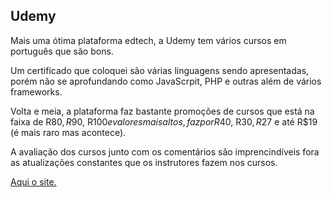 ## Udemy

Mais uma ótima plataforma edtech, a Udemy tem vários cursos em português que são bons.

Um certificado que coloquei são várias linguagens sendo apresentadas, porém não se aprofundando como JavaScrpit, PHP e outras além de vários frameworks.

Volta e meia, a plataforma faz bastante promoções de cursos que está na faixa de R$80, R$90, R$100 e valores mais altos, faz por R$40, R$30, R$27 e 
até R$19 (é mais raro mas acontece).

A avaliação dos cursos junto com os comentários são imprencindíveis fora as atualizações constantes que os instrutores fazem nos cursos.

[Aqui o site.](https://www.udemy.com)
